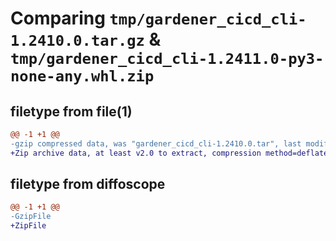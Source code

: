 # Comparing `tmp/gardener_cicd_cli-1.2410.0.tar.gz` & `tmp/gardener_cicd_cli-1.2411.0-py3-none-any.whl.zip`

## filetype from file(1)

```diff
@@ -1 +1 @@
-gzip compressed data, was "gardener_cicd_cli-1.2410.0.tar", last modified: Fri May 31 11:11:56 2024, max compression
+Zip archive data, at least v2.0 to extract, compression method=deflate
```

## filetype from diffoscope

```diff
@@ -1 +1 @@
-GzipFile
+ZipFile
```

